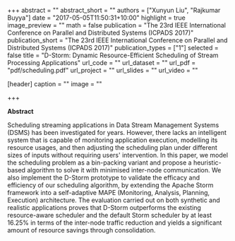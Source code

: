 +++
abstract = ""
abstract_short = ""
authors = ["Xunyun Liu", "Rajkumar Buyya"]
date = "2017-05-05T11:50:31+10:00"
highlight = true
image_preview = ""
math = false
publication = "The 23rd IEEE International Conference on Parallel and Distributed Systems (ICPADS 2017)"
publication_short = "The 23rd IEEE International Conference on Parallel and Distributed Systems (ICPADS 2017)"
publication_types = ["1"]
selected = false
title = "D-Storm: Dynamic Resource-Efficient Scheduling of Stream Processing Applications"
url_code = ""
url_dataset = ""
url_pdf = "pdf/scheduling.pdf"
url_project = ""
url_slides = ""
url_video = ""

[header]
  caption = ""
  image = ""

+++

**Abstract**

Scheduling streaming applications in Data Stream Management Systems (DSMS) has been investigated for years. However, there lacks an intelligent system that is capable of monitoring application execution, modelling its resource usages, and then adjusting the scheduling plan under different sizes of inputs  without requiring users' intervention. 
In this paper, we model the scheduling problem as a bin-packing variant and propose a heuristic-based algorithm to solve it with minimised inter-node communication. We also implement the D-Storm prototype to validate the efficacy and efficiency of our scheduling algorithm, by extending the Apache Storm framework into a self-adaptive MAPE (Monitoring, Analysis, Planning, Execution) architecture. The evaluation carried out on both synthetic and realistic applications proves that D-Storm outperforms the existing resource-aware scheduler and the default Storm scheduler by at least 16.25% in terms of the inter-node traffic reduction and yields a significant amount of resource savings through consolidation.
